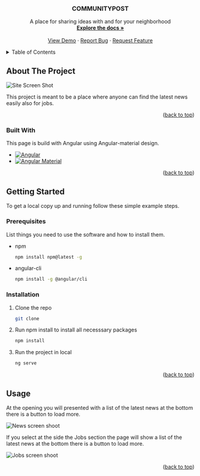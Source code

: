 <a name="readme-top"></a>


<!-- PROJECT LOGO -->
<br />
<div align="center">
 
  <h3 align="center">COMMUNITYPOST</h3>

  <p align="center">
    A place for sharing ideas with and for your neighborhood
    <br />
    <a href=""><strong>Explore the docs »</strong></a>
    <br />
    <br />
    <a href="">View Demo</a>
    ·
    <a href="">Report Bug</a>
    ·
    <a href="">Request Feature</a>
  </p>
</div>



<!-- TABLE OF CONTENTS -->
<details>
  <summary>Table of Contents</summary>
  <ol>
    <li>
      <a href="#about-the-project">About The Project</a>
      <ul>
        <li><a href="#built-with">Built With</a></li>
      </ul>
    </li>
    <li>
      <a href="#getting-started">Getting Started</a>
      <ul>
        <li><a href="#prerequisites">Prerequisites</a></li>
        <li><a href="#installation">Installation</a></li>
      </ul>
    </li>
    <li><a href="#usage">Usage</a></li>
  </ol>
</details>



<!-- ABOUT THE PROJECT -->
## About The Project

![Site Screen Shot]()

This project is meant to be a place where anyone can find the latest news easily also for jobs.

<p align="right">(<a href="#readme-top">back to top</a>)</p>



### Built With

This page is build with Angular using Angular-material design.

* [![Angular][Angular-url]][Angular.io]
* [![Angular Material][Angular-material]][Angular-material.io]


<p align="right">(<a href="#readme-top">back to top</a>)</p>



<!-- GETTING STARTED -->
## Getting Started

To get a local copy up and running follow these simple example steps.

### Prerequisites

List things you need to use the software and how to install them.
* npm
  ```sh
  npm install npm@latest -g
  ```
* angular-cli
  ```sh
  npm install -g @angular/cli
  ```

### Installation

1. Clone the repo
   ```sh
   git clone 
   ```
2. Run npm install to install all necesssary packages
   ```sh
   npm install
   ```
3. Run the project in local
   ```sh
   ng serve
   ```

<p align="right">(<a href="#readme-top">back to top</a>)</p>



<!-- USAGE EXAMPLES -->
## Usage

At the opening you will presented with a list of the latest news at the bottom there is a button to load more.

![News screen shoot]()

If you select at the side the Jobs section the page will show a list of the latest news at the bottom there is a button to load more.

![Jobs screen shoot]()


<p align="right">(<a href="#readme-top">back to top</a>)</p>





<!-- MARKDOWN LINKS & IMAGES -->
[Angular.io]: https://angular.io/
[Angular-url]: https://img.shields.io/badge/Angular-DD0031?style=for-the-badge&logo=angular&logoColor=white
[Angular-material]: https://img.shields.io/badge/Angular%20Material-8A2BE2
[Angular-material.io]: https://material.angular.io/
